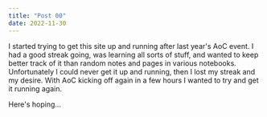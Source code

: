 ```yaml
---
title: "Post 00"
date: 2022-11-30
---
```

I started trying to get this site up and running after last year's AoC event. I had a good streak going, was learning all sorts of stuff, and wanted to keep better track of it than random notes and pages in various notebooks. Unfortunately I could never get it up and running, then I lost my streak and my desire. With AoC kicking off again in a few hours I wanted to try and get it running again. 

Here's hoping...